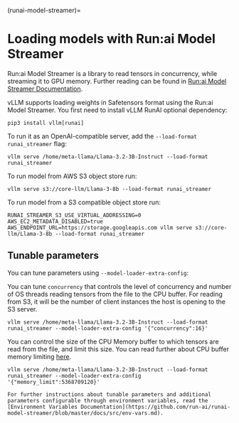 (runai-model-streamer)=

# Loading models with Run:ai Model Streamer

Run:ai Model Streamer is a library to read tensors in concurrency, while streaming it to GPU memory.
Further reading can be found in [Run:ai Model Streamer Documentation](https://github.com/run-ai/runai-model-streamer/blob/master/docs/README.md).

vLLM supports loading weights in Safetensors format using the Run:ai Model Streamer.
You first need to install vLLM RunAI optional dependency:

```console
pip3 install vllm[runai]
```

To run it as an OpenAI-compatible server, add the `--load-format runai_streamer` flag:

```console
vllm serve /home/meta-llama/Llama-3.2-3B-Instruct --load-format runai_streamer
```

To run model from AWS S3 object store run:

```console
vllm serve s3://core-llm/Llama-3-8b --load-format runai_streamer
```

To run model from a S3 compatible object store run:

```console
RUNAI_STREAMER_S3_USE_VIRTUAL_ADDRESSING=0 AWS_EC2_METADATA_DISABLED=true AWS_ENDPOINT_URL=https://storage.googleapis.com vllm serve s3://core-llm/Llama-3-8b --load-format runai_streamer
```

## Tunable parameters

You can tune parameters using `--model-loader-extra-config`:

You can tune `concurrency` that controls the level of concurrency and number of OS threads reading tensors from the file to the CPU buffer.
For reading from S3, it will be the number of client instances the host is opening to the S3 server.

```console
vllm serve /home/meta-llama/Llama-3.2-3B-Instruct --load-format runai_streamer --model-loader-extra-config '{"concurrency":16}'
```

You can control the size of the CPU Memory buffer to which tensors are read from the file, and limit this size.
You can read further about CPU buffer memory limiting [here](https://github.com/run-ai/runai-model-streamer/blob/master/docs/src/env-vars.md#runai_streamer_memory_limit).

```console
vllm serve /home/meta-llama/Llama-3.2-3B-Instruct --load-format runai_streamer --model-loader-extra-config '{"memory_limit":5368709120}'
```

```{note}
For further instructions about tunable parameters and additional parameters configurable through environment variables, read the [Environment Variables Documentation](https://github.com/run-ai/runai-model-streamer/blob/master/docs/src/env-vars.md).
```
